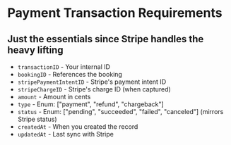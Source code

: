 # Payment Transaction Requirements

## Just the essentials since Stripe handles the heavy lifting

- `transactionID` - Your internal ID
- `bookingID` - References the booking
- `stripePaymentIntentID` - Stripe's payment intent ID
- `stripeChargeID` - Stripe's charge ID (when captured)
- `amount` - Amount in cents
- `type` - Enum: ["payment", "refund", "chargeback"]
- `status` - Enum: ["pending", "succeeded", "failed", "canceled"] (mirrors Stripe status)
- `createdAt` - When you created the record
- `updatedAt` - Last sync with Stripe
